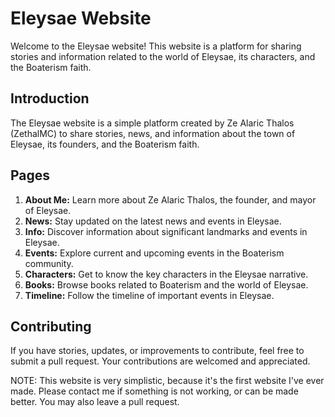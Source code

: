 # Eleysae Website

Welcome to the Eleysae website! This website is a platform for sharing stories and information related to the world of Eleysae, its characters, and the Boaterism faith.

## Introduction

The Eleysae website is a simple platform created by Ze Alaric Thalos (ZethalMC) to share stories, news, and information about the town of Eleysae, its founders, and the Boaterism faith.

## Pages

1. **About Me:** Learn more about Ze Alaric Thalos, the founder, and mayor of Eleysae.
2. **News:** Stay updated on the latest news and events in Eleysae.
3. **Info:** Discover information about significant landmarks and events in Eleysae.
4. **Events:** Explore current and upcoming events in the Boaterism community.
5. **Characters:** Get to know the key characters in the Eleysae narrative.
6. **Books:** Browse books related to Boaterism and the world of Eleysae.
7. **Timeline:** Follow the timeline of important events in Eleysae.

## Contributing

If you have stories, updates, or improvements to contribute, feel free to submit a pull request. Your contributions are welcomed and appreciated.

NOTE: This website is very simplistic, because it's the first website I've ever made. Please contact me if something is not working, or can be made better. You may also leave a pull request.
